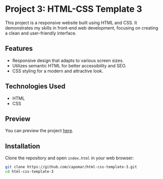 # Project 3: HTML-CSS Template 3

This project is a responsive website built using HTML and CSS. It demonstrates my skills in front-end web development, focusing on creating a clean and user-friendly interface.

## Features

- Responsive design that adapts to various screen sizes.
- Utilizes semantic HTML for better accessibility and SEO.
- CSS styling for a modern and attractive look.

## Technologies Used

- HTML
- CSS

## Preview

You can preview the project [here](https://capomar.github.io/html-css-template-3/).

## Installation

Clone the repository and open `index.html` in your web browser:

```bash
git clone https://github.com/capomar/html-css-template-3.git
cd html-css-template-3
